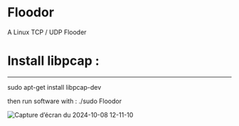 # Floodor
A Linux TCP / UDP Flooder


# Install libpcap :
------------------

sudo apt-get install libpcap-dev

then run software with : ./sudo Floodor

![Capture d’écran du 2024-10-08 12-11-10](https://github.com/user-attachments/assets/36cdcd00-ce42-499b-bdbf-0e54577a7b1c)
